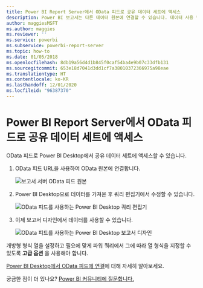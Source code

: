 ```yaml
---
title: Power BI Report Server에서 OData 피드로 공유 데이터 세트에 액세스
description: Power BI 보고서는 다른 데이터 원본에 연결할 수 있습니다. 데이터 사용 방법에 따라 다른 데이터 원본을 사용할 수 있습니다.
author: maggiesMSFT
ms.author: maggies
ms.reviewer: ''
ms.service: powerbi
ms.subservice: powerbi-report-server
ms.topic: how-to
ms.date: 01/05/2018
ms.openlocfilehash: 8db19a56d4d1b845f0caf54ba4e9b07c33dfb131
ms.sourcegitcommit: 653e18d7041d3dd1cf7a38010372366975a98eae
ms.translationtype: HT
ms.contentlocale: ko-KR
ms.lasthandoff: 12/01/2020
ms.locfileid: "96387370"
---
```

# <a name="accessing-shared-datasets-as-odata-feeds-in-power-bi-report-server"></a>Power BI Report Server에서 OData 피드로 공유 데이터 세트에 액세스
OData 피드로 Power BI Desktop에서 공유 데이터 세트에 액세스할 수 있습니다.

1. OData 피드 URL을 사용하여 OData 원본에 연결합니다.
   
    ![보고서 서버 OData 피드 원본](media/access-dataset-odata/report-server-odata-feed.png)
2. Power BI Desktop으로 데이터를 가져온 후 쿼리 편집기에서 수정할 수 있습니다.
   
    ![OData 피드를 사용하는 Power BI Desktop 쿼리 편집기](media/access-dataset-odata/report-server-odata-results-query-editor.png)
3. 이제 보고서 디자인에서 데이터를 사용할 수 있습니다.
   
    ![OData 피드를 사용하는 Power BI Desktop 보고서 디자인](media/access-dataset-odata/report-server-odata-power-bi-desktop-report-design.png)

개방형 형식 열을 설정하고 필요에 맞게 파워 쿼리에서 그에 따라 열 형식을 지정할 수 있도록 **고급 옵션** 을 사용해야 합니다.

[Power BI Desktop에서 OData 피드에 연결](../connect-data/desktop-connect-odata.md)에 대해 자세히 알아보세요.

궁금한 점이 더 있나요? [Power BI 커뮤니티에 질문합니다.](https://community.powerbi.com/)


